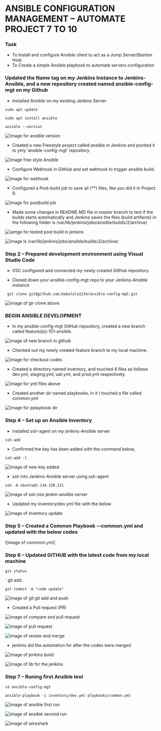 # ANSIBLE CONFIGURATION MANAGEMENT – AUTOMATE PROJECT 7 TO 10

### Task
* To Install and configure Ansible client to act as a Jump Server/Bastion Host
* To Create a simple Ansible playbook to automate servers configuration

### Updated the  Name tag on my Jenkins Instance to Jenkins-Ansible, and a new repository created named ansible-config-mgt on my Github


* Installed Ansible on my existing Jenkins Server

` sudo apt update `

` sudo apt install ansible `

` ansible --version ` 

![image for ansible version](./images/Project-11-image-1-Ansible-version.PNG)


* Created a new Freestyle project called ansible in Jenkins and pointed it to ymy ‘ansible-config-mgt’ repository.

![image free style Ansible](./images/)

* Configure Webhook in GitHub and set webhook to trigger ansible build.

![image for webhook](./images/Project-11-image-2-webhook-config.PNG)

* Configured a Post-build job to save all (**) files, like you did it in Project 9.

![image for postbuild job](./images/Project-11-image-3-configured-postbuild.PNG)

* Made some changes in README.MD file in master branch to test if the builds starts automatically and Jenkins saves the files (build artifacts) in the following folder ls /var/lib/jenkins/jobs/ansible/builds/2/archive/


![iamge for tested post build in jenkins](./images/Project-11-image-3a-tested-postbuild-job.PNG)

![image ls /var/lib/jenkins/jobs/ansible/builds/2/archive/](./images/Project-11-image-3ab-tested-postbuild-job-var-lib.PNG)


### Step 2 – Prepared development environment using Visual Studio Code

*  VSC configured and connected my newly created GitHub repository.

* Cloned down your ansible-config-mgt repo to your Jenkins-Ansible instance

`  git clone git@github.com:babalola1234/ansible-config-mgt.git ` 

![image of gir clone above](./images/)

### BEGIN ANSIBLE DEVELOPMENT
* In my ansible-config-mgt GitHub repository, created a new branch called feature/prj-101-ansible.

![image of new branch in github](./images/Project-11-image-4-new-branch-created.PNG)


* Checked out my newly created feature branch to my local machine.

![image for checkout codes](./images/Project-11-image-4-git-checkout-feature.PNG)

* Created a directory named inventory, and touched 4 files as follows dev.yml, staging.yml, uat.yml, and prod.yml respectively.

![image for yml files above](./images/Project-11-image-4d-inventory-stage-uat-prod-dev.PNG)

* Created another dir named playbooks, in it I touched a file called common.yml

![image for pplaybook dir](./images/Project-11-image-4a-playbooks-inventory.PNG)


### Step 4 – Set up an Ansible Inventory

* installed ssh-agent on my jenkins-Ansible server

` ssh-add `

* Confirmed  the key has been added with the command below,

` ssh-add -l `

![image of new key added](./images/Project-11-image-5b-keys-added-to-jenkins-ansible.PNG)


* ssh into Jenkins-Ansible server using ssh-agent

` ssh -A ubuntu@3.134.150.221 `

![image of ssh into jenkin-ansible server](./images/Project-11-image-5c-ssh-into-jenkin-ansible-server-after-keys-added.PNG)


* Updated my inventory/dev.yml file with the below 


![image of inventory update](./images/Project-11-image-5-dev-yml.PNG)

### Step 5 – Created a Common Playbook --common.yml and updated with the below codes


![image of commom.yml]

### Step 6 – Updated GITHUB with the latest code from my local machine

` git status `

` git add .  

` git commit -m "code update" `

![image of git git add and push](./images/Project-11-image-5a-git-add-git-push.PNG)

* Created a Pull request (PR)

![image of compare and pull request ](./images/Project-11-image-6-compare-and-pull-request.PNG)

![image of pull request](./images/Project-11-image-6-PR-pull.PNG)

![image of review and merge ](./images/Project-11-image-6a-merged.PNG)

* jenkins did the automation for after the codes were merged

![image of jenkins build](./images/Project-11-image-7-jenkins-ansible-pulled-job.PNG)


![image of lib for the jenkins](./images/Project-11-image-7a-var-lib-build-3.PNG)


### Step 7 – Runing first Ansible test

` cd ansible-config-mgt `

` ansible-playbook -i inventory/dev.yml playbooks/common.yml ` 

![image of ansible first run](./images/Project-11-image-8-ansible-playbook.-one-failed.PNG)

![image of ansible second run ](./images/Project-11-image-9-wireshark-version-on-my-mysql.PNG)

![image of wireshark ](./images/Project-11-image-9-wireshark-version-on-my-mysql.PNG)















